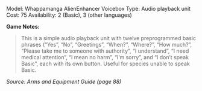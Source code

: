 Model: Whappamanga AlienEnhancer Voicebox
Type: Audio playback unit
Cost: 75
Availability: 2 (Basic), 3 (other languages)

**Game Notes:**
> This is a simple audio playback unit with twelve preprogrammed basic phrases (“Yes”, “No”, “Greetings”, “When?”, “Where?”, “How much?”, “Please take me to someone with authority”, “I understand”, “I need medical attention”, “I mean no harm”, “I’m sorry”, and “I don’t speak Basic”, each with its own button. Useful for species unable to speak Basic.

*Source: Arms and Equipment Guide (page 88)*